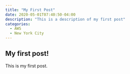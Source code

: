 ```yaml
---
title: "My First Post"
date: 2020-05-01T07:40:50-04:00
description: "This is a description of my first post"
categories:
  - AWS
  - New York City
---
```


## My first post!

This is my first post.
